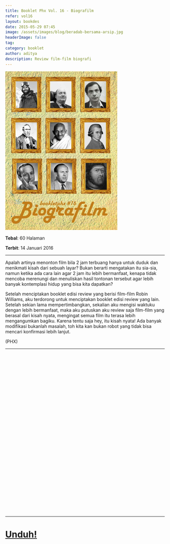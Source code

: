 ```yaml
---
title: Booklet Phx Vol. 16 - Biografilm
refer: vol16
layout: bookdes
date: 2015-05-29 07:45
image: /assets/images/blog/beradab-bersama-arsip.jpg
headerImage: false
tag:
category: booklet
author: aditya
description: Review film-film biografi
---
```


<img class="image" src="/assets/images/cover/booklet16.jpg" alt="__" height="500px">

__Tebal__: 60 Halaman

__Terbit__: 14 Januari 2016

***

Apalah artinya menonton film bila 2 jam terbuang hanya untuk duduk dan menikmati kisah dari sebuah layar? Bukan berarti mengatakan itu sia-sia, namun ketika ada cara lain agar 2 jam itu lebih bermanfaat, kenapa tidak mencoba merenungi dan menuliskan hasil tontonan tersebut agar lebih banyak kontemplasi hidup yang bisa kita dapatkan?

Setelah menciptakan booklet edisi review yang berisi film-film Robin Williams, aku terdorong untuk menciptakan booklet edisi review yang lain. Setelah sekian lama mempertimbangkan, sekalian aku mengisi waktuku dengan lebih bermanfaat, maka aku putuskan aku review saja film-film yang berasal dari kisah nyata, mengingat semua film itu terasa lebih mengangumkan bagiku. Karena tentu saja hey, itu kisah nyata! Ada banyak modifikasi bukanlah masalah, toh kita kan bukan robot yang tidak bisa mencari konfirmasi lebih lanjut.

(PHX)

***

<div data-configid="7319434/60844357" style="width:100%; height:500px;" class="issuuembed"></div>
<script type="text/javascript" src="//e.issuu.com/embed.js" async="true"></script>

***

# [Unduh!][akses]

[akses]: https://www.dropbox.com/s/dbpt7x6ky85lxfs/%2316%20Biografilm.pdf?dl=0
